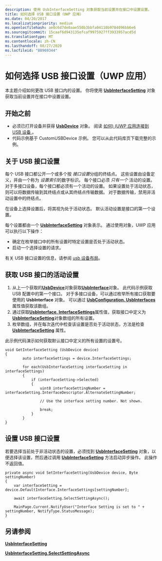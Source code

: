 ```yaml
---
description: 使用 UsbInterfaceSetting 对象获取当前设置并在接口中设置设置。
title: 如何选择 USB 接口设置（UWP 应用）
ms.date: 04/20/2017
ms.localizationpriority: medium
ms.openlocfilehash: ae0c6d7de0aae550b3bbfa04110b9784096bb6e6
ms.sourcegitcommit: 15caaf6d943135efcaf9975927ff3933957acd5d
ms.translationtype: MT
ms.contentlocale: zh-CN
ms.lasthandoff: 08/27/2020
ms.locfileid: "88969344"
---
```

# <a name="how-to-select-a-usb-interface-setting-uwp-app"></a>如何选择 USB 接口设置（UWP 应用）

本主题介绍如何更改 USB 接口内的设置。 你将使用 [**UsbInterfaceSetting**](https://docs.microsoft.com/uwp/api/Windows.Devices.Usb.UsbInterfaceSetting) 对象获取当前设置并在接口中设置设置。

## <a name="before-you-start"></a>开始之前

- 必须已打开设备并获得 [**UsbDevice**](https://docs.microsoft.com/uwp/api/Windows.Devices.Usb.UsbDevice) 对象。 阅读 [如何)  (UWP 应用连接到 USB 设备 ](how-to-connect-to-a-usb-device--uwp-app-.md)。
- 代码示例基于 CustomUSBDevice 示例。 您可以从此代码库页下载完整的示例。

## <a name="about-usb-interface-settings"></a>关于 USB 接口设置

每个 USB 接口都公开一个或多个按 *接口设置*分组的终结点。 这些设置由设备定义，并由一个称为 *设置索引*的数字标识。 每个接口必须 *只有一个* 活动的设置。 对于多接口设备，每个接口都必须有一个活动的设置。 如果设置处于活动状态，则可以将数据传输到其终结点或从其终结点传输数据。 对于数据传输，禁用非活动设置中的终结点。

在设备上选择设置后，将其视为处于活动状态。 默认活动设置是接口的第一个设置。

每个设置都由一个 [**UsbInterfaceSetting**](https://docs.microsoft.com/uwp/api/Windows.Devices.Usb.UsbInterfaceSetting) 对象表示。 通过使用对象，UWP 应用可以执行以下操作：

- 确定在枚举接口中的所有设置时特定设置是否处于活动状态。
- 启动一个选择设置的请求。

有关 USB 接口设置的信息，请参阅 [usb 设备布局](usb-device-layout.md)。

## <a name="get-the-active-setting-of-a-usb-interface"></a>获取 USB 接口的活动设置

1. 从上一个获取的[**UsbDevice**](https://docs.microsoft.com/uwp/api/Windows.Devices.Usb.UsbDevice)对象获取[**UsbInterface**](https://docs.microsoft.com/uwp/api/Windows.Devices.Usb.UsbInterface)对象。 此代码示例获取 USB 配置中的第一个接口。 对于多接口设备，可以通过枚举所有接口获取要使用的 **UsbInterface** 对象。 可以通过 [**UsbConfiguration. UsbInterfaces**](https://docs.microsoft.com/uwp/api/Windows.Devices.Usb.UsbConfiguration#Windows_Devices_Usb_UsbConfiguration_UsbInterfaces) 属性值获取该数组。
2. 通过获取[**UsbInterface. InterfaceSettings**](https://docs.microsoft.com/uwp/api/Windows.Devices.Usb.UsbInterface#Windows_Devices_Usb_UsbInterface_InterfaceSettings)属性值，获取接口中定义为[**UsbInterfaceSetting**](https://docs.microsoft.com/uwp/api/Windows.Devices.Usb.UsbInterfaceSetting)对象数组的所有设置。
3. 枚举数组，并在每次迭代中检查该设置是否处于活动状态，方法是检查 [**UsbInterfaceSetting**](https://docs.microsoft.com/uwp/api/Windows.Devices.Usb.UsbInterfaceSetting#Windows_Devices_Usb_UsbInterfaceSetting_Selected) 属性。

此示例代码演示如何获取默认接口中定义的所有设置的设置号。

```CSharp
void GetInterfaceSetting (UsbDevice device)
{
        auto interfaceSettings = device.InterfaceSettings;

        for each(UsbInterfaceSetting interfaceSetting in interfaceSettings)
        {
            if (interfaceSetting->Selected)
            {
                uint8 interfaceSettingNumber = interfaceSetting.InterfaceDescriptor.AlternateSettingNumber;

                // Use the interface setting number. Not shown.

                break;
            }
        }
}
```

## <a name="set-a-usb-interface-setting"></a>设置 USB 接口设置

若要选择当前处于非活动状态的设置，必须找到 [**UsbInterfaceSetting**](https://docs.microsoft.com/uwp/api/Windows.Devices.Usb.UsbInterfaceSetting) 对象，以便选择该设置，然后通过调用 [**UsbInterfaceSetting**](https://docs.microsoft.com/uwp/api/Windows.Devices.Usb.UsbInterfaceSetting#Windows_Devices_Usb_UsbInterfaceSetting_SelectSettingAsync) 方法启动异步操作。 此操作不返回值。

```CSharp
private async void SetInterfaceSetting(UsbDevice device, Byte settingNumber)
{
    var interfaceSetting = device.DefaultInterface.InterfaceSettings[settingNumber];

    await interfaceSetting.SelectSettingAsync();

    MainPage.Current.NotifyUser("Interface Setting is set to " + settingNumber, NotifyType.StatusMessage);
}
```

## <a name="see-also"></a>另请参阅

[**UsbInterfaceSetting**](https://docs.microsoft.com/uwp/api/Windows.Devices.Usb.UsbInterfaceSetting#Windows_Devices_Usb_UsbInterfaceSetting_Selected)

[**UsbInterfaceSetting.SelectSettingAsync**](https://docs.microsoft.com/uwp/api/Windows.Devices.Usb.UsbInterfaceSetting#Windows_Devices_Usb_UsbInterfaceSetting_SelectSettingAsync)
